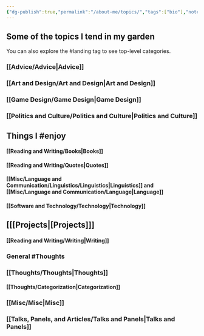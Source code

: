 ```yaml
---
{"dg-publish":true,"permalink":"/about-me/topics/","tags":["bio"],"noteIcon":1}
---
```



## Some of the topics I tend in my garden

You can also explore the #landing tag to see top-level categories.

### [[Advice/Advice\|Advice]]
### [[Art and Design/Art and Design\|Art and Design]]
### [[Game Design/Game Design\|Game Design]]

### [[Politics and Culture/Politics and Culture\|Politics and Culture]]

## Things I #enjoy
#### [[Reading and Writing/Books\|Books]] 
#### [[Reading and Writing/Quotes\|Quotes]]
#### [[Misc/Language and Communication/Linguistics/Linguistics\|Linguistics]] and [[Misc/Language and Communication/Language\|Language]]
#### [[Software and Technology/Technology\|Technology]]
## [[[Projects\|[Projects]]]
#### [[Reading and Writing/Writing\|Writing]]

### General #Thoughts
### [[Thoughts/Thoughts\|Thoughts]]
#### [[Thoughts/Categorization\|Categorization]]
### [[Misc/Misc\|Misc]]
### [[Talks, Panels, and Articles/Talks and Panels\|Talks and Panels]]
